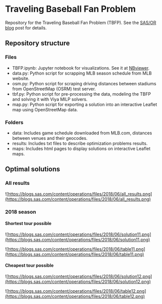 # Traveling Baseball Fan Problem

Repository for the Traveling Baseball Fan Problem (TBFP).
See the [SAS/OR blog](https://blogs.sas.com/content/operations/) post for details.

## Repository structure

### Files

- TBFP.ipynb: Jupyter notebook for visualizations. See it at [NBviewer](http://nbviewer.jupyter.org/github/sertalpbilal/traveling-baseball-fan-problem/blob/master/TBFP.ipynb).
- data.py: Python script for scrapping MLB season schedule from MLB website.
- osm.py: Python script for scraping driving distances between stadiums from OpenStreetMap (OSRM) test server.
- tbf.py: Python script for pre-processing the data, modeling the TBFP and solving it with Viya MILP solvers.
- map.py: Python script for exporting a solution into an interactive Leaflet map using OpenStreetMap data.

### Folders

- data: Includes game schedule downloaded from MLB.com, distances between venues and their geocodes.
- results: Includes txt files to describe optimization problems results.
- maps: Includes html pages to display solutions on interactive Leaflet maps.

## Optimal solutions

### All results

![https://blogs.sas.com/content/operations/files/2018/06/all_results.png](https://blogs.sas.com/content/operations/files/2018/06/all_results.png)

### 2018 season

#### Shortest tour possible

![https://blogs.sas.com/content/operations/files/2018/06/solution11.png](https://blogs.sas.com/content/operations/files/2018/06/solution11.png)

![https://blogs.sas.com/content/operations/files/2018/06/table11.png](https://blogs.sas.com/content/operations/files/2018/06/table11.png)

#### Cheapest tour possible

![https://blogs.sas.com/content/operations/files/2018/06/solution12.png](https://blogs.sas.com/content/operations/files/2018/06/solution12.png)

![https://blogs.sas.com/content/operations/files/2018/06/table12.png](https://blogs.sas.com/content/operations/files/2018/06/table12.png)
